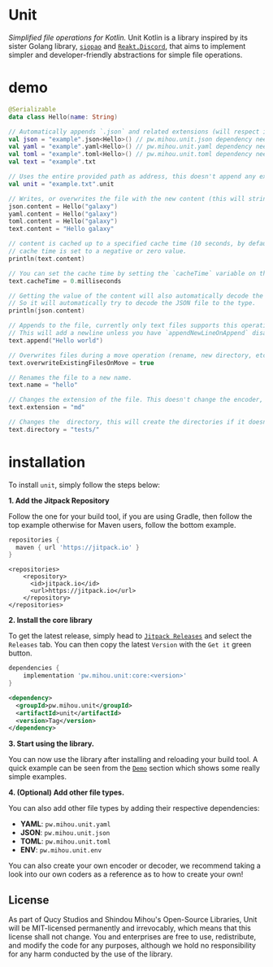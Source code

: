 # Unit

*Simplified file operations for Kotlin.* Unit Kotlin is a library inspired by its sister Golang library,
[`siopao`](https://github.com/ShindouMihou/siopao) and [`Reakt.Discord`](https://github.com/ShindouMihou/reakt.discord), 
that aims to implement simpler and developer-friendly abstractions for simple file operations.

# demo
```kotlin
@Serializable
data class Hello(name: String)
```
```kotlin
// Automatically appends `.json` and related extensions (will respect if you put `.json`, etc. extension, but currently won't support other extensions)
val json = "example".json<Hello>() // pw.mihou.unit.json dependency needed
val yaml = "example".yaml<Hello>() // pw.mihou.unit.yaml dependency needed
val toml = "example".toml<Hello>() // pw.mihou.unit.toml dependency needed
val text = "example".txt

// Uses the entire provided path as address, this doesn't append any extension or anything.
val unit = "example.txt".unit
```

```kotlin
// Writes, or overwrites the file with the new content (this will stringify the value automatically).
json.content = Hello("galaxy")
yaml.content = Hello("galaxy")
toml.content = Hello("galaxy")
text.content = "Hello galaxy"

// content is cached up to a specified cache time (10 seconds, by default) unless the 
// cache time is set to a negative or zero value.
println(text.content)

// You can set the cache time by setting the `cacheTime` variable on the instance (uses kotlinx.datetime).
text.cacheTime = 0.milliseconds

// Getting the value of the content will also automatically decode the content of the file using the decoder.
// So it will automatically try to decode the JSON file to the type.
println(json.content)

// Appends to the file, currently only text files supports this operation.
// This will add a newline unless you have `appendNewLineOnAppend` disabled on the instance.
text.append("Hello world")

// Overwrites files during a move operation (rename, new directory, etc.) when it already exists.
text.overwriteExistingFilesOnMove = true

// Renames the file to a new name.
text.name = "hello"

// Changes the extension of the file. This doesn't change the encoder, or decoder.
text.extension = "md"

// Changes the  directory, this will create the directories if it doesn't exist already.
text.directory = "tests/"
```

# installation
To install `unit`, simply follow the steps below:

**1. Add the Jitpack Repository**

Follow the one for your build tool, if you are using Gradle, then follow the top example otherwise for Maven users,
follow the bottom example.

```groovy
repositories {
  maven { url 'https://jitpack.io' }
}
```
```maven
<repositories>
	<repository>
	  <id>jitpack.io</id>
	  <url>https://jitpack.io</url>
	</repository>
</repositories>
```

**2. Install the core library**

To get the latest release, simply head to [`Jitpack Releases`](https://jitpack.io/#pw.mihou/unit) and
select the `Releases` tab. You can then copy the latest `Version` with the `Get it` green button.

```groovy
dependencies {
    implementation 'pw.mihou.unit:core:<version>'
}
```

```xml
<dependency>
  <groupId>pw.mihou.unit</groupId>
  <artifactId>unit</artifactId>
  <version>Tag</version>
</dependency>
```

**3. Start using the library.**

You can now use the library after installing and reloading your build tool. A quick example can be seen from the
[`Demo`](#demo) section which shows some really simple examples.

**4. (Optional) Add other file types.**

You can also add other file types by adding their respective dependencies:
- **YAML**: `pw.mihou.unit.yaml`
- **JSON**: `pw.mihou.unit.json`
- **TOML**: `pw.mihou.unit.toml`
- **ENV**: `pw.mihou.unit.env`

You can also create your own encoder or decoder, we recommend taking a look into our own coders as a reference 
as to how to create your own!

## License

As part of Qucy Studios and Shindou Mihou's Open-Source Libraries, 
Unit will be MIT-licensed permanently and irrevocably, which means that this license shall not change. You and enterprises are free to use, redistribute, and modify the code for any purposes, although we hold no responsibility for any harm conducted by the use of the library.